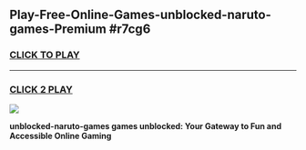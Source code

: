 
## Play-Free-Online-Games-unblocked-naruto-games-Premium #r7cg6
<h3>
<a href="https://premium.freeplayer.one?title=unblocked-naruto-games&ref=8M">CLICK TO PLAY</a></h3>
<hr>

<h3>
<a href="https://premium.freeplayer.one?title=unblocked-naruto-games&ref=8M">CLICK 2 PLAY</a>
  
</h3>

<a href="https://premium.freeplayer.one?title=unblocked-naruto-games&ref=8M"><img src="https://clearcache.store/games.png"></a>


**unblocked-naruto-games games unblocked: Your Gateway to Fun and Accessible Online Gaming**
